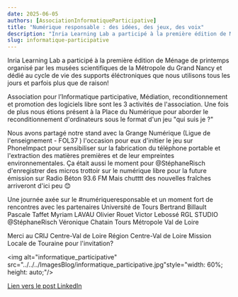 ```yaml
---
date: 2025-06-05
authors: [AssociationInformatiqueParticipative]
title: "Numérique responsable : des idées, des jeux, des voix"
description: "Inria Learning Lab a participé à la première édition de Ménage de printemps organisé par les musées scientifiques de la Métropole du Grand Nancy et dédié au cycle de vie des supports éléctroniques que nous utilisons tous les jours et parfois plus que de raison !"
slug: informatique-participative
---
```

Inria Learning Lab a participé à la première édition de Ménage de printemps organisé par les musées scientifiques de la Métropole du Grand Nancy et dédié au cycle de vie des supports éléctroniques que nous utilisons tous les jours et parfois plus que de raison!
<!-- more -->

Association pour l’Informatique participative, Médiation, reconditionnement et promotion des logiciels libre sont les 3 activités de l'association.
Une fois de plus nous étions présent à la Place du Numérique pour aborder le reconditionnement d'ordinateurs sous le format d'un jeu "qui suis je ?"

Nous avons partagé notre stand avec la Grange Numérique (Ligue de l'enseignement - FOL37 ) l'occasion pour eux d'initier le jeu sur PhoneImpact pour sensibiliser sur la fabrication du téléphone portable et l'extraction des matières premières et de leur empreintes environnementales.
Ça était aussi le moment pour @StéphaneRisch d'enregistrer des micros trottoir sur le numérique libre pour la future émission sur Radio Béton 93.6 FM
Mais chutttt des nouvelles fraîches arriveront d'ici peu 😊

Une journée axée sur le #numériqueresponsable et un moment fort de rencontres avec les partenaires Université de Tours Bertrand Billault Pascale Taffet Myriam LAVAU Olivier Rouet Victor Lebossé RGL STUDIO @StéphaneRisch Véronique Chatain Tours Métropole Val de Loire

Merci au CRIJ Centre-Val de Loire Région Centre-Val de Loire Mission Locale de Touraine pour l'invitation?

<img alt="informatique_participative" src="../../../ImagesBlog/informatique_participative.jpg"style="width: 60%; height: auto;"/>

[Lien vers le post LinkedIn](https://www.linkedin.com/posts/informatique-participative_placedunumerique-numaezriqueresponsable-activity-7328880716748918784-Zl9E?utm_source=share&utm_medium=member_desktop&rcm=ACoAABeuDqMBke003HKcEnRDmBNI7FN6eu4k3-A)